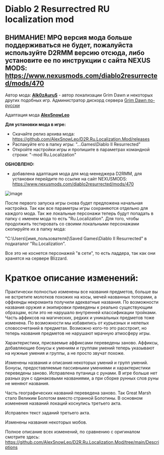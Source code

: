 # Diablo 2 Resurrectred RU localization mod

**ВНИМАНИЕ! MPQ версия мода больше поддерживаться не будет, пожалуйста используйте D2RMM версию отсюда, либо установите ее по инструкции с сайта NEXUS MODS: https://www.nexusmods.com/diablo2resurrected/mods/470**
-----

Автор мода: **[Alk0zAuruS](https://github.com/Alk0zAuruS)** - aвтор локализации Grim Dawn и некоторых других подобных игр. 
Администратор дискорд сервера [Grim Dawn по-русски](https://discord.gg/hebNy2cy)

Адаптация мода **[AlexSnowLeo](https://github.com/AlexSnowLeo)**

**Для установки мода в игре:**

- Скачайте релиз архива мода: https://github.com/AlexSnowLeo/D2R.Ru.Localization.Mod/releases
- Распакуйте его в папку игры: "...Games\Diablo II Resurrected\"
- Откройте настройки игры и пропишите в параметрах командной строки: "-mod Ru.Localization"
  
**ОБНОВЛЕНО:**
- добавлена адаптация мода для мод-менеджера D2RMM, для установки перейдите по ссылке на сайт NEXUSMODS: https://www.nexusmods.com/diablo2resurrected/mods/470

![image](https://user-images.githubusercontent.com/1458178/136438708-4a414310-65f4-4867-aa87-d951eb3d35ef.png)

После первого запуска игры снова будет предложена начальная настройка. Так как все параметры игры сохраняются отдельно для каждого мода. 
Так же локальные персонажи теперь будут попадать в папку с именем мода то есть "Ru.Localization".
Для того, чтобы продолжить тестировать со своими локальными персонажами скопируйте их в папку мода:

"C:\Users\\[имя_пользователя]\\Saved Games\Diablo II Resurrected\" в подкаталог "Ru.Localization".

Все это не коснется персонажей "в сети", то есть ладдера, так как они хранятся на сервере Blizzard.

# Краткое описание изменений:

Практически полностью изменены все названия предметов, больше вы не встретите молотков похожих на косы, мечей названных топорами, а оффхенды некроманта получили адекватные названия. По возможности названия оружия и экипировки приведены к реально существующим образцам, если это не нарушало внутренней классификации тройками.
Часть аффиксов на магических, редких и уникальных предметов тоже изменена. По возможности мы избавились от курьезных и нелепых словосочетаний в предметах. Возможно кого-то это расстроит, но теперь названия предметов не нарушают мрачную атмосферу игры.

Характеристики, присваемые аффиксами переведены заново. Аффиксы, добавляющие бонусы к умениям и группам умений теперь указывают на нужные умения и группы, а не просто звучат похоже.

Изменены названия и описания некоторых умений и групп умений. Бонусы, предоставляемые пассивными умениями и характеристики переведены заново.
Исправлена путаница с рунами. В игре больше нет разных рун с одинаковыми названиями, а при сборке рунных слов руны не меняют названия.

Часть географических названий переведена заново. Так Great Marsh стало Великим Болотом вместо странной Болотины. В основном изменения названий локаций коснулись третьего акта.

Исправлен текст заданий третьего акта.

Изменены названия некоторых мобов.

Полное описание всех изменений, по сравнению с оригиналом смотрите здесь:
https://github.com/AlexSnowLeo/D2R.Ru.Localization.Mod/tree/main/Descriptions
